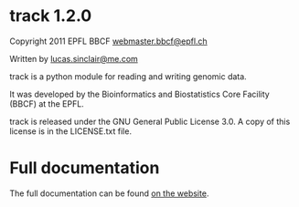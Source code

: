 track 1.2.0
===========

Copyright 2011 EPFL BBCF <webmaster.bbcf@epfl.ch>

Written by <lucas.sinclair@me.com>

track is a python module for reading and writing genomic data.

It was developed by the Bioinformatics and Biostatistics Core
Facility (BBCF) at the EPFL.

track is released under the GNU General Public License 3.0. A copy
of this license is in the LICENSE.txt file.

Full documentation
==================

The full documentation can be found [on the website](http://xapple.github.com/track/).